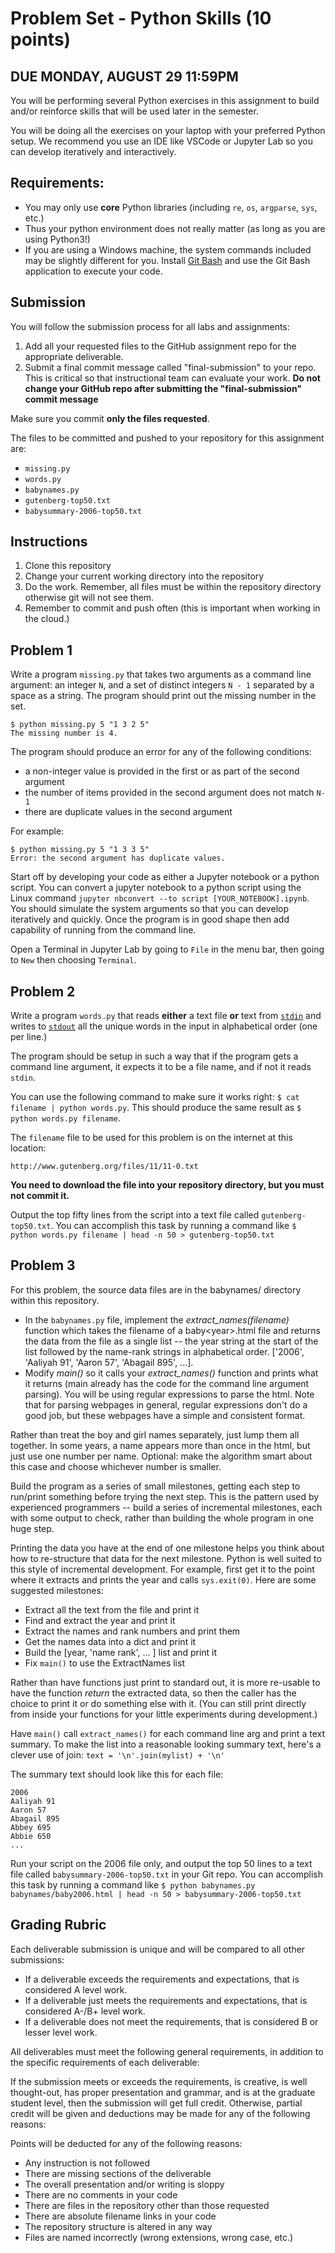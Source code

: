 # Problem Set - Python Skills (10 points)

## DUE MONDAY, AUGUST 29 11:59PM

You will be performing several Python exercises in this assignment to build and/or reinforce skills that will be used later in the semester.

You will be doing all the exercises on your laptop with your preferred Python setup. We recommend you use an IDE like VSCode or Jupyter Lab so you can develop iteratively and interactively.

## Requirements:

* You may only use **core** Python libraries (including `re`, `os`, `argparse`, `sys`, etc.)  
* Thus your python environment does not really matter (as long as you are using Python3!)
* If you are using a Windows machine, the system commands included may be slightly different for you. Install [Git Bash](https://git-scm.com/downloads) and use the Git Bash application to execute your code.

## Submission

You will follow the submission process for all labs and assignments:

1. Add all your requested files to the GitHub assignment repo for the appropriate deliverable.
2. Submit a final commit message called "final-submission" to your repo. This is critical so that instructional team can evaluate your work. **Do not change your GitHub repo after submitting the "final-submission" commit message**

Make sure you commit **only the files requested**.

The files to be committed and pushed to your repository for this assignment are:

* `missing.py`
* `words.py`
* `babynames.py`
* `gutenberg-top50.txt`
* `babysummary-2006-top50.txt`

## Instructions

1. Clone this repository
2. Change your current working directory into the repository
3. Do the work. Remember, all files must be within the repository directory otherwise git will not see them.
4. Remember to commit and push often (this is important when working in the cloud.)

## Problem 1

Write a program `missing.py` that takes two arguments as a command line argument: an integer `N`, and a set of distinct integers `N - 1` separated by a space as a string. The program should print out the missing number in the set.

```
$ python missing.py 5 "1 3 2 5"
The missing number is 4.
```

The program should produce an error for any of the following conditions:

* a non-integer value is provided in the first or as part of the second argument
* the number of items provided in the second argument does not match `N-1`
* there are duplicate values in the second argument

For example:

```
$ python missing.py 5 "1 3 3 5"
Error: the second argument has duplicate values.
```

Start off by developing your code as either a Jupyter notebook or a python script. You can convert a jupyter notebook to a python script using the Linux command `jupyter nbconvert --to script [YOUR_NOTEBOOK].ipynb`. You should simulate the system arguments so that you can develop iteratively and quickly. Once the program is in good shape then add capability of running from the command line.

Open a Terminal in Jupyter Lab by going to `File` in the menu bar, then going to `New` then choosing `Terminal`.

## Problem 2

Write a program `words.py` that reads **either** a text file **or** text from [`stdin`](https://en.wikipedia.org/wiki/Standard_streams) and writes to [`stdout`](https://en.wikipedia.org/wiki/Standard_streams) all the unique words in the input in alphabetical order (one per line.)

The program should be setup in such a way that if the program gets a command line argument, it expects it to be a file name, and if not it reads `stdin`.

You can use the following command to make sure it works right: `$ cat filename | python words.py`. This should produce the same result as `$ python words.py filename`.

The `filename` file to be used for this problem is on the internet at this location:

`http://www.gutenberg.org/files/11/11-0.txt`

**You need to download the file into your repository directory, but you must not commit it.**

Output the top fifty lines from the script into a text file called `gutenberg-top50.txt`. You can accomplish this task by running a command like `$ python words.py filename | head -n 50 > gutenberg-top50.txt`

## Problem 3

For this problem, the source data files are in the babynames/ directory within this repository.

* In the `babynames.py` file, implement the *extract_names(filename)* function which takes the filename of a baby\<year\>.html file and returns the data from the file as a single list -- the year string at the start of the list followed by the name-rank strings in alphabetical order. ['2006', 'Aaliyah 91', 'Aaron 57', 'Abagail 895', ...]. 
* Modify *main()* so it calls your *extract_names()* function and prints what it returns (main already has the code for the command line argument parsing). You will be using regular expressions to parse the html. Note that for parsing webpages in general, regular expressions don't do a good job, but these webpages have a simple and consistent format.

Rather than treat the boy and girl names separately, just lump them all together. In some years, a name appears more than once in the html, but just use one number per name. Optional: make the algorithm smart about this case and choose whichever number is smaller.

Build the program as a series of small milestones, getting each step to run/print something before trying the next step. This is the pattern used by experienced programmers -- build a series of incremental milestones, each with some output to check, rather than building the whole program in one huge step.

Printing the data you have at the end of one milestone helps you think about how to re-structure that data for the next milestone. Python is well suited to this style of incremental development. For example, first get it to the point where it extracts and prints the year and calls `sys.exit(0)`. Here are some suggested milestones:

* Extract all the text from the file and print it
* Find and extract the year and print it
* Extract the names and rank numbers and print them
* Get the names data into a dict and print it
* Build the [year, 'name rank', ... ] list and print it
* Fix `main()` to use the ExtractNames list

Rather than have functions just print to standard out, it is more re-usable to have the function *return* the extracted data, so then the caller has the choice to print it or do something else with it. (You can still print directly from inside your functions for your little experiments during development.)

Have `main()` call `extract_names()` for each command line arg and print a text summary. To make the list into a reasonable looking summary text, here's a clever use of join: `text = '\n'.join(mylist) + '\n'`

The summary text should look like this for each file:

```
2006
Aaliyah 91
Aaron 57
Abagail 895
Abbey 695
Abbie 650
...
```

Run your script on the 2006 file only, and output the top 50 lines to a text file called `babysummary-2006-top50.txt` in your Git repo. You can accomplish this task by running a command like `$ python babynames.py babynames/baby2006.html | head -n 50 > babysummary-2006-top50.txt`

## Grading Rubric

Each deliverable submission is unique and will be compared to all other submissions:

* If a deliverable exceeds the requirements and expectations, that is considered A level work.
* If a deliverable just meets the requirements and expectations, that is considered A-/B+ level work.
* If a deliverable does not meet the requirements, that is considered B or lesser level work.

All deliverables must meet the following general requirements, in addition to the specific requirements of each deliverable:

If the submission meets or exceeds the requirements, is creative, is well thought-out, has proper presentation and grammar, and is at the graduate student level, then the submission will get full credit. Otherwise, partial credit will be given and deductions may be made for any of the following reasons:

Points will be deducted for any of the following reasons:

* Any instruction is not followed
* There are missing sections of the deliverable
* The overall presentation and/or writing is sloppy
* There are no comments in your code
* There are files in the repository other than those requested
* There are absolute filename links in your code
* The repository structure is altered in any way
* Files are named incorrectly (wrong extensions, wrong case, etc.)
